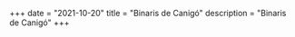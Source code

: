 +++
date        = "2021-10-20"
title       = "Binaris de Canigó"
description = "Binaris de Canigó"
+++


